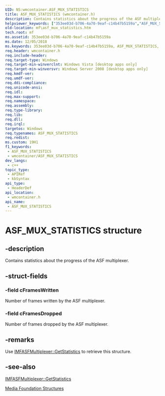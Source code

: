 ```yaml
---
UID: NS:wmcontainer.ASF_MUX_STATISTICS
title: ASF_MUX_STATISTICS (wmcontainer.h)
description: Contains statistics about the progress of the ASF multiplexer.
helpviewer_keywords: ["353ee03d-b706-4a70-9eaf-c14b47b5159a","ASF_MUX_STATISTICS","ASF_MUX_STATISTICS structure [Media Foundation]","mf.asf_mux_statistics","wmcontainer/ASF_MUX_STATISTICS"]
old-location: mf\asf_mux_statistics.htm
tech.root: mf
ms.assetid: 353ee03d-b706-4a70-9eaf-c14b47b5159a
ms.date: 12/05/2018
ms.keywords: 353ee03d-b706-4a70-9eaf-c14b47b5159a, ASF_MUX_STATISTICS, ASF_MUX_STATISTICS structure [Media Foundation], mf.asf_mux_statistics, wmcontainer/ASF_MUX_STATISTICS
req.header: wmcontainer.h
req.include-header: 
req.target-type: Windows
req.target-min-winverclnt: Windows Vista [desktop apps only]
req.target-min-winversvr: Windows Server 2008 [desktop apps only]
req.kmdf-ver: 
req.umdf-ver: 
req.ddi-compliance: 
req.unicode-ansi: 
req.idl: 
req.max-support: 
req.namespace: 
req.assembly: 
req.type-library: 
req.lib: 
req.dll: 
req.irql: 
targetos: Windows
req.typenames: ASF_MUX_STATISTICS
req.redist: 
ms.custom: 19H1
f1_keywords:
 - ASF_MUX_STATISTICS
 - wmcontainer/ASF_MUX_STATISTICS
dev_langs:
 - c++
topic_type:
 - APIRef
 - kbSyntax
api_type:
 - HeaderDef
api_location:
 - wmcontainer.h
api_name:
 - ASF_MUX_STATISTICS
---
```


# ASF_MUX_STATISTICS structure


## -description

Contains statistics about the progress of the ASF multiplexer.

## -struct-fields

### -field cFramesWritten

Number of frames written by the ASF multiplexer.

### -field cFramesDropped

Number of frames dropped by the ASF multiplexer.

## -remarks

Use <a href="https://docs.microsoft.com/windows/desktop/api/wmcontainer/nf-wmcontainer-imfasfmultiplexer-getstatistics">IMFASFMultiplexer::GetStatistics</a> to retrieve this structure.

## -see-also

<a href="https://docs.microsoft.com/windows/desktop/api/wmcontainer/nf-wmcontainer-imfasfmultiplexer-getstatistics">IMFASFMultiplexer::GetStatistics</a>



<a href="https://docs.microsoft.com/windows/desktop/medfound/media-foundation-structures">Media Foundation Structures</a>

